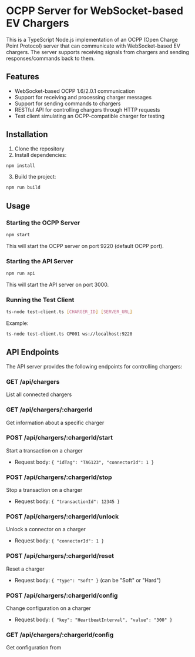 # OCPP Server for WebSocket-based EV Chargers

This is a TypeScript Node.js implementation of an OCPP (Open Charge Point Protocol) server that can communicate with WebSocket-based EV chargers. The server supports receiving signals from chargers and sending responses/commands back to them.

## Features

- WebSocket-based OCPP 1.6/2.0.1 communication
- Support for receiving and processing charger messages
- Support for sending commands to chargers
- RESTful API for controlling chargers through HTTP requests
- Test client simulating an OCPP-compatible charger for testing

## Installation

1. Clone the repository
2. Install dependencies:

```bash
npm install
```

3. Build the project:

```bash
npm run build
```

## Usage

### Starting the OCPP Server

```bash
npm start
```

This will start the OCPP server on port 9220 (default OCPP port).

### Starting the API Server

```bash
npm run api
```

This will start the API server on port 3000.

### Running the Test Client

```bash
ts-node test-client.ts [CHARGER_ID] [SERVER_URL]
```

Example:
```bash
ts-node test-client.ts CP001 ws://localhost:9220
```

## API Endpoints

The API server provides the following endpoints for controlling chargers:

### GET /api/chargers
List all connected chargers

### GET /api/chargers/:chargerId
Get information about a specific charger

### POST /api/chargers/:chargerId/start
Start a transaction on a charger
- Request body: `{ "idTag": "TAG123", "connectorId": 1 }`

### POST /api/chargers/:chargerId/stop
Stop a transaction on a charger
- Request body: `{ "transactionId": 12345 }`

### POST /api/chargers/:chargerId/unlock
Unlock a connector on a charger
- Request body: `{ "connectorId": 1 }`

### POST /api/chargers/:chargerId/reset
Reset a charger
- Request body: `{ "type": "Soft" }` (can be "Soft" or "Hard")

### POST /api/chargers/:chargerId/config
Change configuration on a charger
- Request body: `{ "key": "HeartbeatInterval", "value": "300" }`

### GET /api/chargers/:chargerId/config
Get configuration from
